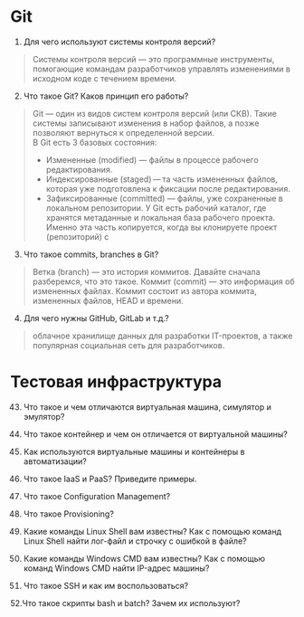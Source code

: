 # Git
1. Для чего используют системы контроля версий?
> Системы контроля версий — это программные инструменты, помогающие командам разработчиков управлять изменениями в исходном коде с течением времени.
2. Что такое Git? Каков принцип его работы?
> Git — один из видов систем контроля версий (или СКВ). Такие системы записывают изменения в набор файлов, а позже позволяют вернуться к определенной версии.  
> В Git есть 3 базовых состояния:
>* Измененные (modified) — файлы в процессе рабочего редактирования.
>* Индексированные (staged) — та часть измененных файлов, которая уже подготовлена к фиксации после редактирования.
>* Зафиксированные (committed) — файлы, уже сохраненные в локальном репозитории.
> У Git есть рабочий каталог, где хранятся метаданные и локальная база рабочего проекта. Именно эта часть копируется, когда вы клонируете проект (репозиторий) с 
3. Что такое commits, branches в Git?
> Ветка (branch) — это история коммитов. Давайте сначала разберемся, что это такое.
> Коммит (commit) — это информация об измененных файлах. Коммит состоит из автора коммита, измененных файлов, HEAD и времени.
4. Для чего нужны GitHub, GitLab и т.д.?
> облачное хранилище данных для разработки IT-проектов, а также популярная социальная сеть для разработчиков.
# Тестовая инфраструктура
43. Что такое и чем отличаются виртуальная машина, симулятор и эмулятор?

44. Что такое контейнер и чем он отличается от виртуальной машины?

45. Как используются виртуальные машины и контейнеры в автоматизации?

46. Что такое IaaS и PaaS? Приведите примеры.

47. Что такое Configuration Management?

48. Что такое Provisioning?

49. Какие команды Linux Shell вам известны? Как с помощью команд Linux Shell найти лог-файл и строчку с ошибкой в ​​файле?

50. Какие команды Windows CMD вам известны? Как с помощью команд Windows CMD найти IP-адрес машины?

51. Что такое SSH и как им воспользоваться?

52.Что такое скрипты bash и batch? Зачем их используют?
